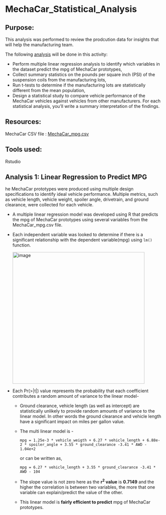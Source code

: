 # MechaCar_Statistical_Analysis

## Purpose:
This analysis was performed to review the prodcution data for insights that will help the manufacturing team. 

The following <ins>analysis</ins> will be done in this activity:
- Perform multiple linear regression analysis to identify which variables in the dataset predict the mpg of MechaCar prototypes,
- Collect summary statistics on the pounds per square inch (PSI) of the suspension coils from the manufacturing lots,
- Run t-tests to determine if the manufacturing lots are statistically different from the mean population,
- Design a statistical study to compare vehicle performance of the MechaCar vehicles against vehicles from other manufacturers. For each statistical analysis, you’ll write a summary interpretation of the findings.

## Resources: 
MechaCar CSV file : [MechaCar_mpg.csv](https://github.com/kritika2604/MechaCar_Statistical_Analysis/blob/main/MechaCar_mpg.csv)

## Tools used: 
Rstudio

## Analysis 1: Linear Regression to Predict MPG
he MechaCar prototypes were produced using multiple design specifications to identify ideal vehicle performance. Multiple metrics, such as vehicle length, vehicle weight, spoiler angle, drivetrain, and ground clearance, were collected for each vehicle. 

- A multiple linear regression model was developed using R that predicts the mpg of MechaCar prototypes using several variables from the MechaCar_mpg.csv file.
- Each independent variable was looked to determine if there is a significant relationship with the dependent variable(mpg) using `lm()` function. 

  <img width="424" alt="image" src="https://user-images.githubusercontent.com/94858846/162874770-a69caee9-598b-476f-9d6a-133ee3a669a2.png">

- Each Pr(>|t|) value represents the probability that each coefficient contributes a random amount of variance to the linear model- 
  - Ground clearance, vehicle length (as well as intercept) are statistically unlikely to provide random amounts of variance to the linear model. In other words the ground clearance and vehicle length have a significant impact on miles per gallon value.

  - The multi linear model is - 
  
    ```
    mpg = 1.25e-3 * vehicle_weigth + 6.27 * vehicle_length + 6.88e-2 * spoiler_angle + 3.55 * ground_clearance -3.41 * AWD - 1.04e+2
    ```
    or can be written as,
    ```
    mpg = 6.27 * vehicle_length + 3.55 * ground_clearance -3.41 * AWD - 104
    ```
  - The slope value is not zero here as the **r<sup>2</sup> value** is **0.7149** and the higher the correlation is between two variables, the more that one variable can explain/predict the value of the other.

  - This linear model is **fairly efficient to predict** mpg of MechaCar prototypes.
    
    
    
